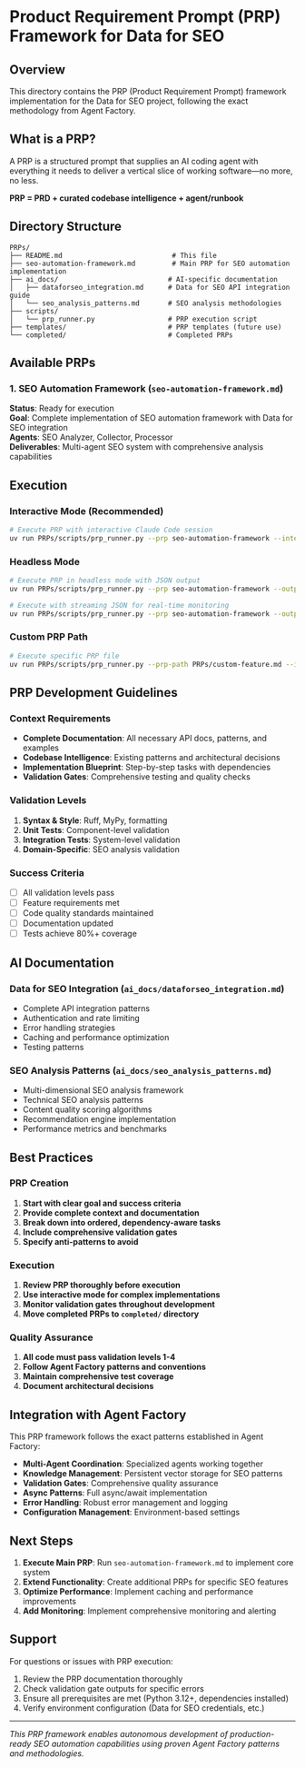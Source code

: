 # Product Requirement Prompt (PRP) Framework for Data for SEO

## Overview

This directory contains the PRP (Product Requirement Prompt) framework implementation for the Data for SEO project, following the exact methodology from Agent Factory.

## What is a PRP?

A PRP is a structured prompt that supplies an AI coding agent with everything it needs to deliver a vertical slice of working software—no more, no less.

**PRP = PRD + curated codebase intelligence + agent/runbook**

## Directory Structure

```
PRPs/
├── README.md                           # This file
├── seo-automation-framework.md         # Main PRP for SEO automation implementation
├── ai_docs/                           # AI-specific documentation
│   ├── dataforseo_integration.md      # Data for SEO API integration guide
│   └── seo_analysis_patterns.md       # SEO analysis methodologies
├── scripts/
│   └── prp_runner.py                  # PRP execution script
├── templates/                         # PRP templates (future use)
└── completed/                         # Completed PRPs
```

## Available PRPs

### 1. SEO Automation Framework (`seo-automation-framework.md`)

**Status**: Ready for execution  
**Goal**: Complete implementation of SEO automation framework with Data for SEO integration  
**Agents**: SEO Analyzer, Collector, Processor  
**Deliverables**: Multi-agent SEO system with comprehensive analysis capabilities

## Execution

### Interactive Mode (Recommended)
```bash
# Execute PRP with interactive Claude Code session
uv run PRPs/scripts/prp_runner.py --prp seo-automation-framework --interactive
```

### Headless Mode
```bash
# Execute PRP in headless mode with JSON output
uv run PRPs/scripts/prp_runner.py --prp seo-automation-framework --output-format json

# Execute with streaming JSON for real-time monitoring
uv run PRPs/scripts/prp_runner.py --prp seo-automation-framework --output-format stream-json
```

### Custom PRP Path
```bash
# Execute specific PRP file
uv run PRPs/scripts/prp_runner.py --prp-path PRPs/custom-feature.md --interactive
```

## PRP Development Guidelines

### Context Requirements
- **Complete Documentation**: All necessary API docs, patterns, and examples
- **Codebase Intelligence**: Existing patterns and architectural decisions
- **Implementation Blueprint**: Step-by-step tasks with dependencies
- **Validation Gates**: Comprehensive testing and quality checks

### Validation Levels
1. **Syntax & Style**: Ruff, MyPy, formatting
2. **Unit Tests**: Component-level validation
3. **Integration Tests**: System-level validation  
4. **Domain-Specific**: SEO analysis validation

### Success Criteria
- [ ] All validation levels pass
- [ ] Feature requirements met
- [ ] Code quality standards maintained
- [ ] Documentation updated
- [ ] Tests achieve 80%+ coverage

## AI Documentation

### Data for SEO Integration (`ai_docs/dataforseo_integration.md`)
- Complete API integration patterns
- Authentication and rate limiting
- Error handling strategies
- Caching and performance optimization
- Testing patterns

### SEO Analysis Patterns (`ai_docs/seo_analysis_patterns.md`)
- Multi-dimensional SEO analysis framework
- Technical SEO analysis patterns
- Content quality scoring algorithms
- Recommendation engine implementation
- Performance metrics and benchmarks

## Best Practices

### PRP Creation
1. **Start with clear goal and success criteria**
2. **Provide complete context and documentation**
3. **Break down into ordered, dependency-aware tasks**
4. **Include comprehensive validation gates**
5. **Specify anti-patterns to avoid**

### Execution
1. **Review PRP thoroughly before execution**
2. **Use interactive mode for complex implementations**
3. **Monitor validation gates throughout development**
4. **Move completed PRPs to `completed/` directory**

### Quality Assurance
1. **All code must pass validation levels 1-4**
2. **Follow Agent Factory patterns and conventions**
3. **Maintain comprehensive test coverage**
4. **Document architectural decisions**

## Integration with Agent Factory

This PRP framework follows the exact patterns established in Agent Factory:

- **Multi-Agent Coordination**: Specialized agents working together
- **Knowledge Management**: Persistent vector storage for SEO patterns
- **Validation Gates**: Comprehensive quality assurance
- **Async Patterns**: Full async/await implementation
- **Error Handling**: Robust error management and logging
- **Configuration Management**: Environment-based settings

## Next Steps

1. **Execute Main PRP**: Run `seo-automation-framework.md` to implement core system
2. **Extend Functionality**: Create additional PRPs for specific SEO features
3. **Optimize Performance**: Implement caching and performance improvements
4. **Add Monitoring**: Implement comprehensive monitoring and alerting

## Support

For questions or issues with PRP execution:
1. Review the PRP documentation thoroughly
2. Check validation gate outputs for specific errors
3. Ensure all prerequisites are met (Python 3.12+, dependencies installed)
4. Verify environment configuration (Data for SEO credentials, etc.)

---

*This PRP framework enables autonomous development of production-ready SEO automation capabilities using proven Agent Factory patterns and methodologies.*
